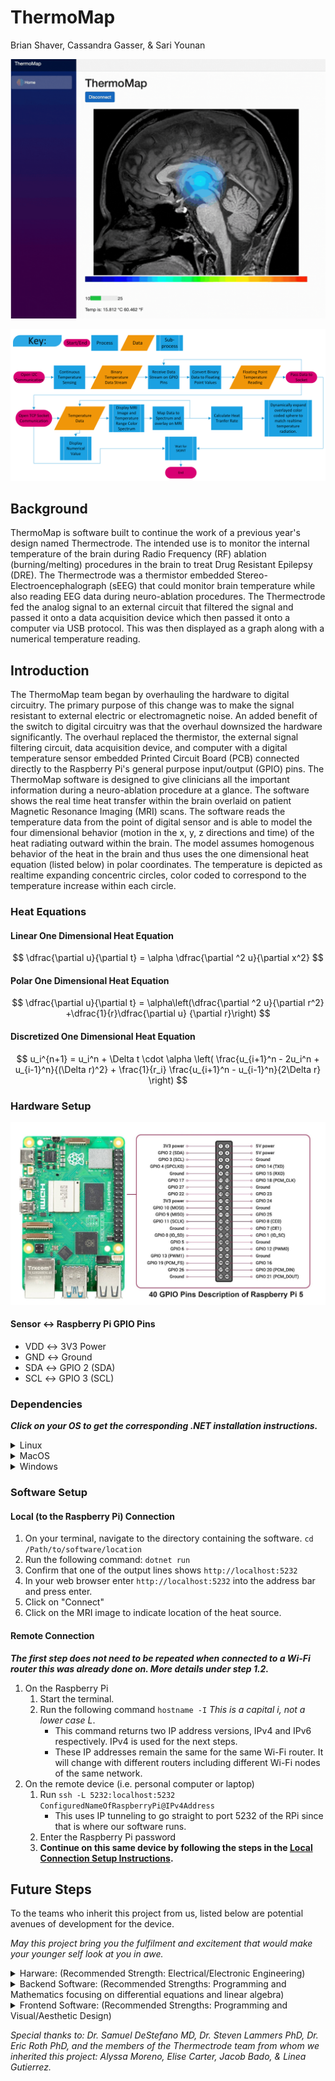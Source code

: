 # ThermoMap
Brian Shaver, Cassandra Gasser, & Sari Younan

![Software GIF](https://github.com/sayounan/ThermoMap/blob/main/Media/README%20Media/Software%20Demo.gif)

![UML](https://github.com/sayounan/ThermoMap/blob/main/Media/README%20Media/UML%20Diagram.png)
## Background
ThermoMap is software built to continue the work of a previous year's design named Thermectrode. The intended use is to
monitor the internal temperature of the brain during Radio Frequency (RF) ablation (burning/melting) procedures in the 
brain to treat Drug Resistant Epilepsy (DRE). The Thermectrode was a thermistor embedded Stereo-Electroencephalograph 
(sEEG) that could monitor brain temperature while also reading EEG data during neuro-ablation procedures. The 
Thermectrode fed the analog signal to an external circuit that filtered the signal and passed it onto a data acquisition 
device which then passed it onto a computer via USB protocol. This was then displayed as a graph along with a numerical 
temperature reading. 
## Introduction
The ThermoMap team began by overhauling the hardware to digital circuitry. The primary purpose of this change was to 
make the signal resistant to external electric or electromagnetic noise. An added benefit of the switch to digital 
circuitry was that the overhaul downsized the hardware significantly. The overhaul replaced the thermistor, the external
signal filtering circuit, data acquisition device, and computer with a digital temperature sensor embedded Printed 
Circuit Board (PCB) connected directly to the Raspberry Pi's general purpose input/output (GPIO) pins. The ThermoMap 
software is designed to give clinicians all the important information during a neuro-ablation procedure at a glance. The
software shows the real time heat transfer within the brain overlaid on patient Magnetic Resonance Imaging (MRI) scans. 
The software reads the temperature data from the point of digital sensor and is able to model the four dimensional 
behavior (motion in the x, y, z directions and time) of the heat radiating outward within the brain. The model assumes 
homogenous behavior of the heat in the brain and thus uses the one dimensional heat equation (listed below) in polar 
coordinates. The temperature is depicted as realtime expanding concentric circles, color coded to correspond to the 
temperature increase within each circle.

### Heat Equations
#### Linear One Dimensional Heat Equation 
$$
\dfrac{\partial u}{\partial t} = \alpha \dfrac{\partial ^2 u}{\partial x^2}
$$
#### Polar One Dimensional Heat Equation 
$$
\dfrac{\partial u}{\partial t} = \alpha\left(\dfrac{\partial ^2 u}{\partial r^2} +\dfrac{1}{r}\dfrac{\partial u}
{\partial r}\right)
$$
#### Discretized One Dimensional Heat Equation
$$
u_i^{n+1} = u_i^n + \Delta t \cdot \alpha \left( \frac{u_{i+1}^n - 2u_i^n + u_{i-1}^n}{(\Delta r)^2} + \frac{1}{r_i} 
\frac{u_{i+1}^n - u_{i-1}^n}{2\Delta r} \right)
$$


### Hardware Setup
![Raspberry Pi GPIO Pinout](https://github.com/sayounan/ThermoMap/blob/main/Media/README%20Media/Raspberry-Pi-5-Pinout-.jpg)

#### Sensor &harr; Raspberry Pi GPIO Pins
* VDD &harr; 3V3 Power
* GND &harr; Ground
* SDA &harr; GPIO 2 (SDA)
* SCL &harr; GPIO 3 (SCL)

### Dependencies

***Click on your OS to get the corresponding .NET installation instructions.***

<details><summary>Linux</summary><blockquote>

***Ensure ssh is enabled before proceeding.***

Install .NET:
```angular2html
curl -sSL https://dot.net/v1/dotnet-install.sh | bash /dev/stdin --channel STS
```

Simplify Path Resolution:
```angular2html
echo 'export DOTNET_ROOT=$HOME/.dotnet' >> ~/.bashrc
echo 'export PATH=$PATH:$HOME/.dotnet' >> ~/.bashrc
source ~/.bashrc
```

Verify .NET Installation:
```angular2html
dotnet --version
```
</blockquote></details>

<details><summary>MacOS</summary><blockquote>

[![Button Icon]][Link]

[Link]: https://dotnet.microsoft.com/en-us/download/dotnet/8.0
[Button Icon]: https://img.shields.io/badge/Installation-EF2D5E?style=for-the-badge&logoColor=white&logo=DocuSign

</blockquote></details>

<details><summary>Windows</summary><blockquote>

[![Button Icon]][Link]

[Link]: https://dotnet.microsoft.com/en-us/download/dotnet/8.0
[Button Icon]: https://img.shields.io/badge/Installation-EF2D5E?style=for-the-badge&logoColor=white&logo=DocuSign

</blockquote></details>

### Software Setup
#### Local (to the Raspberry Pi) Connection
1. On your terminal, navigate to the directory containing the software. ```cd /Path/to/software/location```
2. Run the following command: ```dotnet run```
3. Confirm that one of the output lines shows ```http://localhost:5232```
4. In your web browser enter ```http://localhost:5232``` into the address bar and press enter.
5. Click on "Connect"
6. Click on the MRI image to indicate location of the heat source.

#### Remote Connection
***The first step does not need to be repeated when connected to a Wi-Fi router this was already done on. More details 
under step 1.2.***
1. On the Raspberry Pi
   1. Start the terminal.
   2. Run the following command ```hostname -I``` *This is a capital i, not a lower case L*.
      * This command returns two IP address versions, IPv4 and IPv6 respectively. IPv4 is used for the next steps.
      * These IP addresses remain the same for the same Wi-Fi router. It will change with different routers including 
      different Wi-Fi nodes of the same network.
2. On the remote device (i.e. personal computer or laptop)
   1. Run ```ssh -L 5232:localhost:5232 ConfiguredNameOfRaspberryPi@IPv4Address```
      * This uses IP tunneling to go straight to port 5232 of the RPi since that is where our software runs.
   2. Enter the Raspberry Pi password
   3. **Continue on this same device by following the steps in the 
   [Local Connection Setup Instructions](#Local-to-the-Raspberry-Pi-Connection).**

## Future Steps
To the teams who inherit this project from us, listed below are potential avenues of development for the device.

*May this project bring you the fulfilment and excitement that would make your younger self look at you in awe.*

<details><summary>Harware: (Recommended Strength: Electrical/Electronic Engineering)</summary><blockquote>
The components currently being used, incorporated into the build are small enough, with the exception of the AS6221, to
fit inside the SEEG probe (0.8 mm internal diameter) built by the Thermectrode team. Your task would be to replace the 
AS6221 (1.490 x 1.020 x 0.600 mm) with a slightly smaller digital temperature sensor while also maintaining the same 
temperature reading accuracy and incorporate it into the SEEG built by the Thermectrode team. You are essentially tasked
with combining the two products you have inherited into one.

    We recommend this task for BS or MS students in Bioengineering or Electrical Engineering with access to a PCB fabrication and assembly facility/facilities.
</blockquote></details>

<details><summary>Backend Software: (Recommended Strengths: Programming and Mathematics focusing on differential 
equations and linear algebra)</summary><blockquote>
Currently the software uses the one dimensional heat equation in polar coordinates listed above. Here you can chose one 
of two tasks. Your task would be to either 1. use a more accurate mathematical model of the thermodynamics of the brain 
and put it into this software or 2. to increase accuracy by rewriting the code to continue to perform at smaller time 
steps. The current code causes a mathematical divergence towards ±∞ at smaller time steps. One promising method is 
implementing a Backward Euler Scheme or other vectorizations of the One Dimensional Heat Equation.

    We recommend this task for BS, MS, or PhD students in Bioengineering, Computer Science, Mathematics, or Material Science.
</blockquote></details>

<details><summary>Frontend Software: (Recommended Strengths: Programming and Visual/Aesthetic Design)</summary><blockquote>
Currently the software looks fairly basic and needs to be started from the terminal and ran on a web browser. Your task
here would be to streamline the operation of the software such as by making it compilable into a .app .exe or .deb that 
the user simply has to click to use. That way it does not require use of a terminal and/or web browser to operate. When 
that is complete you would have to redesign the UI to make it more visually appealing, easier to use, and logically 
designed for its use case and use setting.

    We recommend this task for BS students in Bioengineering or either BS or BA students in Computer Science.
</blockquote></details>

*Special thanks to: Dr. Samuel DeStefano MD, Dr. Steven Lammers PhD, Dr. Eric Roth PhD, and the members of the 
Thermectrode team from whom we inherited this project: Alyssa Moreno, Elise Carter, Jacob Bado, & Linea Gutierrez.*